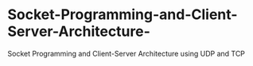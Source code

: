 # Socket-Programming-and-Client-Server-Architecture-
Socket Programming and Client-Server Architecture using UDP and TCP

